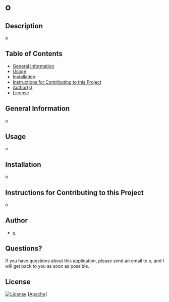 # o

## Description

o

## Table of Contents

- [General Information](#general-information)
- [Usage](#usage)
- [Installation](#installation)
- [Instructions for Contributing to this Project](#instructions-for-contributing-to-this-project)
- [Author(s)](#author(s))
- [License](#license)

## General Information

o

## Usage

o

## Installation

o

## Instructions for Contributing to this Project

o

## Author

- [o](o)

## Questions?

If you have questions about this application, please send an email to o, and I will get back to you as soon as possible.

## License

[![License](https://img.shields.io/badge/License-Apache%202.0-blue.svg)](https://opensource.org/licenses/Apache-2.0)
[[Apache](https://opensource.org/licenses/Apache-2.0)]


